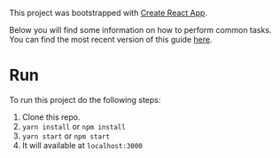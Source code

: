 This project was bootstrapped with [Create React App](https://github.com/facebookincubator/create-react-app).

Below you will find some information on how to perform common tasks.<br>
You can find the most recent version of this guide [here](https://github.com/facebookincubator/create-react-app/blob/master/packages/react-scripts/template/README.md).

# Run 

To run this project do the following steps:

1. Clone this repo.
2. `yarn install` or `npm install`
3. `yarn start` or `npm start`
4. It will available at `localhost:3000`

